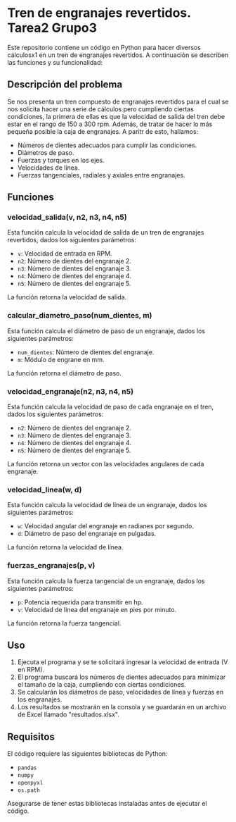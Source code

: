 # Tren de engranajes revertidos. Tarea2 Grupo3


Este repositorio contiene un código en Python para hacer diversos cálculosx1 en un tren de engranajes revertidos. A continuación se describen las funciones y su funcionalidad:
## Descripción del problema
Se nos presenta un tren compuesto de engranajes revertidos para el cual se nos solicita hacer una serie de cálculos pero cumpliendo ciertas condiciones, la primera de ellas es que la velocidad de salida
del tren debe estar en el rango de 150 a 300 rpm. Además, de tratar de hacer lo más pequeña posible la caja de engranajes.
A paritr de esto, hallamos:
- Números de dientes adecuados para cumplir las condiciones.
- Diámetros de paso.
- Fuerzas y torques en los ejes.
- Velocidades de línea.
- Fuerzas tangenciales, radiales y axiales entre engranajes.
## Funciones

### velocidad_salida(v, n2, n3, n4, n5)

Esta función calcula la velocidad de salida de un tren de engranajes revertidos, dados los siguientes parámetros:
- `v`: Velocidad de entrada en RPM.
- `n2`: Número de dientes del engranaje 2.
- `n3`: Número de dientes del engranaje 3.
- `n4`: Número de dientes del engranaje 4.
- `n5`: Número de dientes del engranaje 5.

La función retorna la velocidad de salida.

### calcular_diametro_paso(num_dientes, m)

Esta función calcula el diámetro de paso de un engranaje, dados los siguientes parámetros:
- `num_dientes`: Número de dientes del engranaje.
- `m`: Módulo de engrane en mm.

La función retorna el diámetro de paso.

### velocidad_engranaje(n2, n3, n4, n5)

Esta función calcula la velocidad de paso de cada engranaje en el tren, dados los siguientes parámetros:
- `n2`: Número de dientes del engranaje 2.
- `n3`: Número de dientes del engranaje 3.
- `n4`: Número de dientes del engranaje 4.
- `n5`: Número de dientes del engranaje 5.

La función retorna un vector con las velocidades angulares de cada engranaje.

### velocidad_linea(w, d)

Esta función calcula la velocidad de línea de un engranaje, dados los siguientes parámetros:
- `w`: Velocidad angular del engranaje en radianes por segundo.
- `d`: Diámetro de paso del engranaje en pulgadas.

La función retorna la velocidad de línea.

### fuerzas_engranajes(p, v)

Esta función calcula la fuerza tangencial de un engranaje, dados los siguientes parámetros:
- `p`: Potencia requerida para transmitir en hp.
- `v`: Velocidad de línea del engranaje en pies por minuto.

La función retorna la fuerza tangencial.

## Uso

1. Ejecuta el programa y se te solicitará ingresar la velocidad de entrada (V en RPM).
2. El programa buscará los números de dientes adecuados para minimizar el tamaño de la caja, cumpliendo con ciertas condiciones.
3. Se calcularán los diámetros de paso, velocidades de línea y fuerzas en los engranajes.
4. Los resultados se mostrarán en la consola y se guardarán en un archivo de Excel llamado "resultados.xlsx".

## Requisitos

El código requiere las siguientes bibliotecas de Python:
- `pandas`
- `numpy`
- `openpyxl`
- `os.path`

Asegurarse de tener estas bibliotecas instaladas antes de ejecutar el código.
